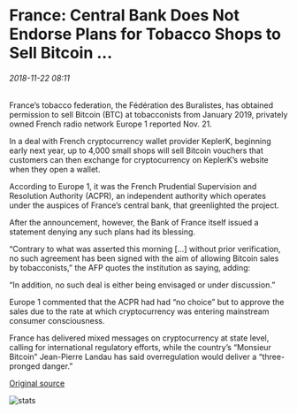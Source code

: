 # France: Central Bank Does Not Endorse Plans for Tobacco Shops to Sell Bitcoin ...

###### 2018-11-22 08:11

France’s tobacco federation, the Fédération des Buralistes, has obtained permission to sell Bitcoin (BTC) at tobacconists from January 2019, privately owned French radio network Europe 1 reported Nov. 21.

In a deal with French cryptocurrency wallet provider KeplerK, beginning early next year, up to 4,000 small shops will sell Bitcoin vouchers that customers can then exchange for cryptocurrency on KeplerK’s website when they open a wallet.

According to Europe 1, it was the French Prudential Supervision and Resolution Authority (ACPR), an independent authority which operates under the auspices of France’s central bank, that greenlighted the project.

After the announcement, however, the Bank of France itself issued a statement denying any such plans had its blessing.

“Contrary to what was asserted this morning \[…\] without prior verification, no such agreement has been signed with the aim of allowing Bitcoin sales by tobacconists,” the AFP quotes the institution as saying, adding:

“In addition, no such deal is either being envisaged or under discussion.”

Europe 1 commented that the ACPR had had “no choice” but to approve the sales due to the rate at which cryptocurrency was entering mainstream consumer consciousness.

France has delivered mixed messages on cryptocurrency at state level, calling for international regulatory efforts, while the country’s “Monsieur Bitcoin” Jean-Pierre Landau has said overregulation would deliver a “three-pronged danger.”

[Original source](https://cointelegraph.com/news/france-central-bank-does-not-endorse-plans-for-tobacco-shops-to-sell-bitcoin)

![stats](https://c.statcounter.com/11760860/0/a89fa40b/1/ "stats")